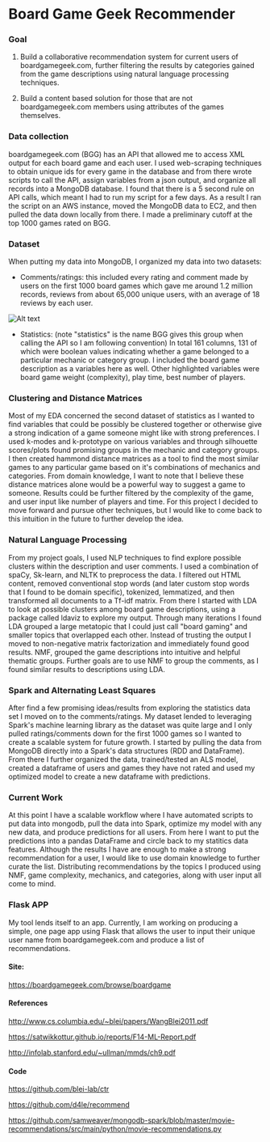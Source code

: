# Board Game Geek Recommender

### Goal

1. Build a collaborative recommendation system for current users of boardgamegeek.com, further filtering the results by categories gained from the game descriptions using natural language processing techniques.

2. Build a content based solution for those that are not boardgamegeek.com members using attributes of the games themselves.

### Data collection
boardgamegeek.com (BGG) has an API that allowed me to access XML output for each board game and each user. I used web-scraping techniques to obtain unique ids for every game in the database and from there wrote scripts to call the API, assign variables from a json output, and organize all records into a MongoDB database. I found that there is a 5 second rule on API calls, which meant I had to run my script for a few days. As a result I ran the script on an AWS instance, moved the MongoDB data to EC2, and then pulled the data down locally from there. I made a preliminary cutoff at the top 1000 games rated on BGG.

### Dataset
When putting my data into MongoDB, I organized my data into two datasets:
- Comments/ratings: this included every rating and comment made by users on the first 1000 board games which gave me around 1.2 million records, reviews from about 65,000 unique users, with an average of 18 reviews by each user.

 ![Alt text](https://github.com/Jomonsugi/bgg-exploration/tree/master/plots/ratings_200.png)

- Statistics: (note "statistics" is the name BGG gives this group when calling the API so I am following convention) In total 161 columns, 131 of which were boolean values indicating whether a game belonged to a particular mechanic or category group. I included the board game description as a variables here as well. Other highlighted variables were board game weight (complexity), play time, best number of players.

### Clustering and Distance Matrices
Most of my EDA concerned the second dataset of statistics as I wanted to find variables that could be possibly be clustered together or otherwise give a strong indication of a game someone might like with strong preferences. I used k-modes and k-prototype on various variables and through silhouette scores/plots found promising groups in the mechanic and category groups. I then created hammond distance matrices as a tool to find the most similar games to any particular game based on it's combinations of mechanics and categories. From domain knowledge, I want to note that I believe these distance matrices alone would be a powerful way to suggest a game to someone. Results could be further filtered by the complexity of the game, and user input like number of players and time.  For this project I decided to move forward and pursue other techniques, but I would like to come back to this intuition in the future to further develop the idea.

### Natural Language Processing
From my project goals, I used NLP techniques to find explore possible clusters within the description and user comments. I used a combination of spaCy, Sk-learn, and NLTK to preprocess the data. I filtered out HTML content, removed conventional stop words (and later custom stop words that I found to be domain specific), tokenized, lemmatized, and then transformed all documents to a Tf-idf matrix. From there I started with LDA to look at possible clusters among board game descriptions, using a package called ldaviz to explore my output. Through many iterations I found LDA grouped a large metatopic that I could just call "board gaming" and smaller topics that overlapped each other. Instead of trusting the output I moved to non-negative matrix factorization and immediately found good results. NMF, grouped the game descriptions into intuitive and helpful thematic groups. Further goals are to use NMF to group the comments, as I found similar results to descriptions using LDA.

### Spark and Alternating Least Squares
After find a few promising ideas/results from exploring the statistics data set I moved on to the comments/ratings. My dataset lended to leveraging Spark's machine learning library as the dataset was quite large and I only pulled ratings/comments down for the first 1000 games so I wanted to create a scalable system for future growth. I started by pulling the data from MongoDB directly into a Spark's data structures (RDD and DataFrame). From there I further organized the data, trained/tested an ALS model, created a dataframe of users and games they have not rated and used my optimized model to create a new dataframe with predictions.

### Current Work
At this point I have a scalable workflow where I have automated scripts to put data into mongodb, pull the data into Spark, optimize my model with any new data, and produce predictions for all users. From here I want to put the predictions into a pandas DataFrame and circle back to my statitics data features. Although the results I have are enough to make a strong recommendation for a user, I would like to use domain knowledge to further curate the list. Distributing recommendations by the topics I produced using NMF, game complexity, mechanics, and categories, along with user input all come to mind.

### Flask APP
My tool lends itself to an app. Currently, I am working on producing a simple, one page app using Flask that allows the user to input their unique user name from boardgamegeek.com and produce a list of recommendations.

#### Site:

https://boardgamegeek.com/browse/boardgame

#### References

http://www.cs.columbia.edu/~blei/papers/WangBlei2011.pdf

https://satwikkottur.github.io/reports/F14-ML-Report.pdf

http://infolab.stanford.edu/~ullman/mmds/ch9.pdf


#### Code

https://github.com/blei-lab/ctr

https://github.com/d4le/recommend

https://github.com/samweaver/mongodb-spark/blob/master/movie-recommendations/src/main/python/movie-recommendations.py
